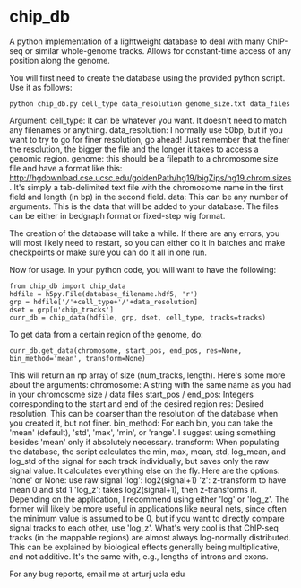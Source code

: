 # chip_db
A python implementation of a lightweight database to deal with many ChIP-seq or similar whole-genome tracks. Allows for constant-time access of any position along the genome.

You will first need to create the database using the provided python script. Use it as follows:

 	python chip_db.py cell_type data_resolution genome_size.txt data_files

Argument:
cell_type: It can be whatever you want. It doesn't need to match any filenames or anything.
data_resolution: I normally use 50bp, but if you want to try to go for finer resolution, go ahead! Just remember that the finer the resolution, the bigger the file and the longer it takes to access a genomic region.
genome: this should be a filepath to a chromosome size file and have a format like this: http://hgdownload.cse.ucsc.edu/goldenPath/hg19/bigZips/hg19.chrom.sizes. It's simply a tab-delimited text file with the chromosome name in the first field and length (in bp) in the second field.
data: This can be any number of arguments. This is the data that will be added to your database. The files can be either in bedgraph format or fixed-step wig format.

The creation of the database will take a while. If there are any errors, you will most likely need to restart, so you can either do it in batches and make checkpoints or make sure you can do it all in one run.

Now for usage. In your python code, you will want to have the following:

	from chip_db import chip_data
	hdfile = h5py.File(database_filename.hdf5, 'r')
	grp = hdfile['/'+cell_type+'/'+data_resolution]
	dset = grp[u'chip_tracks']
	curr_db = chip_data(hdfile, grp, dset, cell_type, tracks=tracks)

To get data from a certain region of the genome, do:

	curr_db.get_data(chromosome, start_pos, end_pos, res=None, bin_method='mean', transform=None)

This will return an np array of size (num_tracks, length). Here's some more about the arguments:
chromosome: A string with the same name as you had in your chromosome size / data files
start_pos / end_pos: Integers corresponding to the start and end of the desired region
res: Desired resolution. This can be coarser than the resolution of the database when you created it, but not finer.
bin_method: For each bin, you can take the 'mean' (default), 'std', 'max', 'min', or 'range'. I suggest using something besides 'mean' only if absolutely necessary.
transform: When populating the database, the script calculates the min, max, mean, std, log_mean, and log_std of the signal for each track individually, but saves only the raw signal value. It calculates everything else on the fly. Here are the options:
	'none' or None: use raw signal
	'log': log2(signal+1)
	'z': z-transform to have mean 0 and std 1
	'log_z': takes log2(signal+1), then z-transforms it.
Depending on the application, I recommend using either 'log' or 'log_z'. The former will likely be more useful in applications like neural nets, since often the minimum value is assumed to be 0, but if you want to directly compare signal tracks to each other, use 'log_z'. What's very cool is that ChIP-seq tracks (in the mappable regions) are almost always log-normally distributed. This can be explained by biological effects generally being multiplicative, and not additive. It's the same with, e.g., lengths of introns and exons.

For any bug reports, email me at arturj ucla edu
